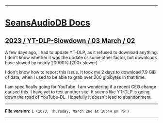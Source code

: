 
***

# [SeansAudioDB Docs](/Docs/)

## [2023 / YT-DLP-Slowdown / 03 March / 02](/Docs/2023/YT-DLP-Slowdown/03_March/02/)

A few days ago, I had to update YT-DLP, as it refused to download anything. I don't know whether it was the update or some other factor, but downloads have slowed by nearly 20000% (200x slower)

I don't know how to report this issue. It took me 2 days to download 7.9 GiB of data, when I used to be able to grab over 200 gibibytes in that time.

I am specifically going for YouTube. I am wondering if a recent CEO change caused this. I have yet to test another site. It seems like YT-DLP is going down the road of YouTube-DL. Hopefully it doesn't lead to abandonment.

***

**File version:** `1 (2023, Thursday, March 2nd at 10:44 pm PST)`

***
